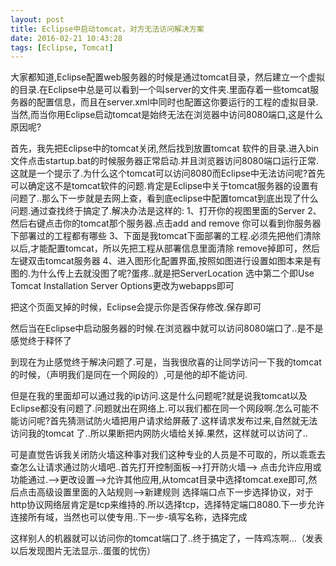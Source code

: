```yaml
---
layout: post
title: Eclipse中启动tomcat，对方无法访问解决方案
date: 2016-02-21 10:43:28
tags: [Eclipse, Tomcat]
---
```


大家都知道,Eclipse配置web服务器的时候是通过tomcat目录，然后建立一个虚拟的目录.在Eclipse中总是可以看到一个叫server的文件夹.里面存着一些tomcat服务器的配置信息，而且在server.xml中同时也配置这你要运行的工程的虚拟目录.当然,而当你用Eclipse启动tomcat是始终无法在浏览器中访问8080端口,这是什么原因呢?

首先，我先把Eclipse中的tomcat关闭,然后找到放置tomcat 软件的目录.进入bin文件点击startup.bat的时候服务器正常启动.并且浏览器访问8080端口运行正常.这就是一个提示了.为什么这个tomcat可以访问8080而Eclipse中无法访问呢?首先可以确定这不是tomcat软件的问题.肯定是Eclipse中关于tomcat服务器的设置有问题了..那么下一步就是去网上查，看到底eclipse中配置tomcat到底出现了什么问题.通过查找终于搞定了.解决办法是这样的:
	1、打开你的视图里面的Server
	2、然后右键点击你的tomcat那个服务器.点击add and remove 你可以看到你服务器下部署过的工程都有哪些
	3、下面是我tomcat下面部署的工程.必须先把他们清除以后,才能配置tomcat，所以先把工程从部署信息里面清除
	remove掉即可，然后左键双击tomcat服务器
	4、进入图形化配置界面,按照如图进行设置如图本来是有图的.为什么传上去就没图了呢?蛋疼..就是把ServerLocation 选中第二个即Use Tomcat Installation Server Options更改为webapps即可

把这个页面叉掉的时候，Eclipse会提示你是否保存修改.保存即可

然后当在Eclipse中启动服务器的时候.在浏览器中就可以访问8080端口了..是不是感觉终于释怀了

到现在为止感觉终于解决问题了.可是，当我很欣喜的让同学访问一下我的tomcat的时候，（声明我们是同在一个网段的）,可是他的却不能访问.

但是在我的里面却可以通过我的ip访问.这是什么问题呢?就是说我tomcat以及Eclipse都没有问题了.问题就出在网络上.可以我们都在同一个网段啊.怎么可能不能访问呢?首先猜测试防火墙把用户请求给屏蔽了.这样请求发布过来,自然就无法访问我的tomcat 了..所以果断把内网防火墙给关掉.果然，这样就可以访问了..

可是直觉告诉我关闭防火墙这种事对我们这种专业的人员是不可取的，所以乖乖去查怎么让请求通过防火墙吧..首先打开控制面板—>打开防火墙—–>
点击允许应用或功能通过.—–>更改设置—->允许其他应用,从tomcat目录中选择tomcat.exe即可,然后点击高级设置里面的入站规则——>新建规则
选择端口点下一步选择协议，对于http协议网络层肯定是tcp来维持的.所以选择tcp，选择特定端口8080.下一步允许连接所有域，当然也可以使专用..下一步-填写名称，选择完成

这样别人的机器就可以访问你的tomcat端口了..终于搞定了，一阵鸡冻啊…（发表以后发现图片无法显示..蛋蛋的忧伤）
